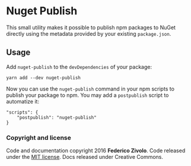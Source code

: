 # Nuget Publish

This small utility makes it possible to publish npm packages to NuGet directly using
the metadata provided by your existing `package.json`.

## Usage

Add `nuget-publish` to the `devDependencies` of your package:

```
yarn add --dev nuget-publish
```

Now you can use the `nuget-publish` command in your npm scripts to publish your
package to npm. You may add a `postpublish` script to automatize it:

```
"scripts": {
    "postpublish": "nuget-publish"
}
```

### Copyright and license

Code and documentation copyright 2016 **Federico Zivolo**. Code released under the [MIT license](LICENSE.md). Docs released under Creative Commons.
